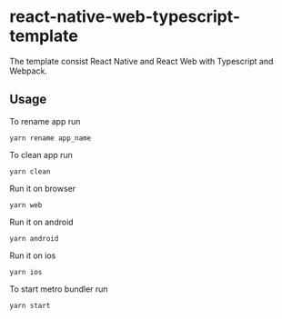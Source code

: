 # react-native-web-typescript-template

The template consist React Native and React Web with Typescript and Webpack.

Usage
---

To rename app run
```
yarn rename app_name
```

To clean app run
```
yarn clean
```

Run it on browser
```
yarn web
```

Run it on android
```
yarn android
```

Run it on ios
```
yarn ios
```

To start metro bundler run
```
yarn start
```
